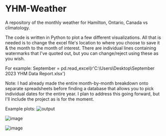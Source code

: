 # YHM-Weather
A repository of the monthly weather for Hamilton, Ontario, Canada vs climatology.

The code is written in Python to plot a few different visualizations. All that is needed is to change the excel file's location to where you choose to save it & the month to the month of interest.
There are individual lines containing watermarks that I've quoted out, but you can change/reject using these as you wish.

For example: 
September = pd.read_excel(r'C:\Users\Desktop\September 2023 YHM Data Report.xlsx')

Note:
I had already made the entire month-by-month breakdown onto separate spreadsheets before finding a database that allows you to pick individual dates for the entire year.
I plan to address this going forward, but I'll include the project as is for the moment. 

Example plots:
![output](https://github.com/antonfalco/YHM-Weather/assets/108304747/78ce6200-0457-4fd9-bacf-d849f368b2d9)

![image](https://github.com/antonfalco/YHM-Weather/assets/108304747/6b3ac3b4-5fb0-4402-bf2d-45ef30d0739b)

![image](https://github.com/antonfalco/YHM-Weather/assets/108304747/9ece8e06-e81b-49a5-b100-3dcc48d07ae7)


